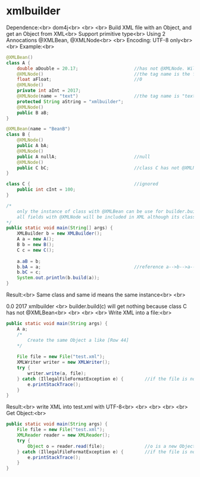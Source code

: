 # xmlbuilder
Dependence:\<br>
            dom4j\<br>
\<br>
\<br>
Build XML file with an Object, and get an Object from XML\<br>
Support primitive type\<br>
Using 2 Annocations @XMLBean, @XMLNode\<br>
\<br>
Encoding: UTF-8 only\<br>
\<br>
Example:\<br>
```java
@XMLBean()
class A {
    double aDouble = 20.17;                     //has not @XMLNode. Will not be included in XML
    @XMLNode()                                  //the tag name is the field name "aFloat"
    float aFloat;                               //0
    @XMLNode()
    private int aInt = 2017;
    @XMLNode(name = "text")                     //the tag name is "text"
    protected String aString = "xmlbuilder";
    @XMLNode()
    public B aB;
}

@XMLBean(name = "BeanB")
class B {
    @XMLNode()
    public A bA;
    @XMLNode()
    public A nullA;                             //null
    @XMLNode()
    public C bC;                                //class C has not @XMLNode
}

class C {                                       //ignored
    public int cInt = 100;
}

/*
    only the instance of class with @XMLBean can be use for builder.build(). @XMLBean means the root element of XML
    all fields with @XMLNode will be included in XML although its class has not @XMLBean. @XMLNode means child element of XML
*/
public static void main(String[] args) {
    XMLBuilder b = new XMLBuilder();
    A a = new A();
    B b = new B();
    C c = new C();
    
    a.aB = b;
    b.bA = a;                                   //reference a-->b-->a-->b-->a......
    b.bC = c;
    System.out.println(b.build(a));
}
```
Result:\<br>
Same class and same id means the same instance\<br>
\<br>
<?xml version="1.0" encoding="UTF-8"?>
<A class="com.haochen.xmlbuilder.A" id="0">     <!--refers to the instance of A which has the id=0-->
                                                    <!--if id=0 not exists, then refers to a new instance of A given an id=0-->
	<aFloat
			class="float"
			field="aFloat">
		0.0
	</aFloat>
	<aInt
			class="int"
			field="aInt">
		2017
	</aInt>                                         <!--@XMLNode() use the field name for tag name-->
	<text                                           
			class="java.lang.String"
			field="aString">
		xmlbuilder
	</text>                                         <!--@XMLNode(name = "text") tag name is "text"-->
	<aB
			class="com.haochen.xmlbuilder.B"
			field="aB"
			id="0">
		<bA
				class="com.haochen.xmlbuilder.A"
				field="bA"
				id="0">                             <!--refers to the Object of A which has the id=0-->
		</bA>
		<bC
				class="com.haochen.xmlbuilder.C"
				field="bC"
				id="0">
		</bC>
	</aB>                                           <!--this is a field of A, so @XMLBean(name = "Beanb") has ignored-->
                                                    <!--tag name was specified by @XMLNode()-->
</A>
\<br>
builder.build(c) will get nothing because class C has not @XMLBean\<br>
\<br>
\<br>
\<br>
Write XML into a file:\<br>
```java
public static void main(String args) {
    A a;
    /*
        Create the same Object a like [Row 44]
    */
    
    File file = new File("test.xml");
    XMLWriter writer = new XMLWriter();
    try {
        writer.write(a, file);
    } catch (IllegalFileFormatException e) {        //if the file is not a .xml file
        e.printStackTrace();
    }
}
```
Result:\<br>
write XML into test.xml with UTF-8\<br>
\<br>
\<br>
\<br>
\<br>
Get Object:\<br>
```java
public static void main(String args) {
    File file = new File("test.xml");
    XMLReader reader = new XMLReader();
    try {
        Object o = reader.read(file);               //o is a new Object of class A, which has the same content with [Row 44]
    } catch (IllegalFileFormatException e) {        //if the file is not a .xml file
        e.printStackTrace();
    }
}
```
